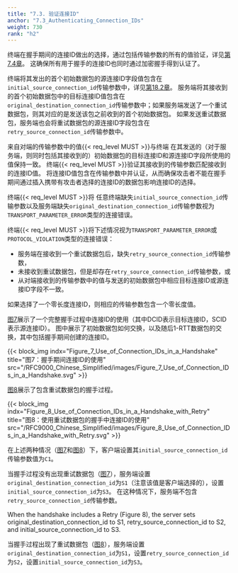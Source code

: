 ```yaml
---
title: "7.3. 验证连接ID"
anchor: "7.3_Authenticating_Connection_IDs"
weight: 730
rank: "h2"
---
```


终端在握手期间的连接ID做出的选择，通过包括传输参数的所有的值验证，详见[第7.4章](#7.4_Transport_Parameters)。
这确保所有用于握手的连接ID也同时通过加密握手得到认证了。

终端将其发出的首个初始数据包的源连接ID字段值包含在`initial_source_connection_id`传输参数中，详见[第18.2章](#18.2_Transport_Parameter_Definitions)。
服务端将其接收到的首个初始数据包中的目标连接ID值包含在`original_destination_connection_id`传输参数中；如果服务端发送了一个重试数据包，则其对应的是发送该包之前收到的首个初始数据包。
如果发送重试数据包，服务端也会将重试数据包的源连接ID字段包含在`retry_source_connection_id`传输参数中。


来自对端的传输参数中的值{{< req_level MUST >}}与终端
在其发送的（对于服务端，则同时包括其接收到的）初始数据包的目标连接ID和源连接ID字段所使用的值保持一致。
终端{{< req_level MUST >}}验证其接收到的传输参数匹配接收到的连接ID值。
将连接ID值包含在传输参数中并认证，从而确保攻击者不能在握手期间通过插入携带有攻击者选择的连接ID的数据包影响连接ID的选择。

终端{{< req_level MUST >}}将
任意终端缺失`initial_source_connection_id`传输参数以及服务端缺失`original_destination_connection_id`传输参数视为`TRANSPORT_PARAMETER_ERROR`类型的连接错误。

终端{{< req_level MUST >}}将下述情况视为`TRANSPORT_PARAMETER_ERROR`或`PROTOCOL_VIOLATION`类型的连接错误：
- 服务端在接收到一个重试数据包后，缺失`retry_source_connection_id`传输参数，
- 未接收到重试数据包，但是却存在`retry_source_connection_id`传输参数，或
- 从对端接收到的传输参数中的值与发送的初始数据包中相应目标连接ID或源连接ID字段不一致。

如果选择了一个零长度连接ID，则相应的传输参数包含一个零长度值。

[图7](#Figure_7_Use_of_Connection_IDs_in_a_Handshake)展示了一个完整握手过程中连接ID的使用（其中DCID表示目标连接ID，SCID表示源连接ID）。
图中展示了初始数据包如何交换，以及随后1-RTT数据包的交换，其中包括握手期间创建的连接ID。

{{< block_img
indx="Figure_7_Use_of_Connection_IDs_in_a_Handshake"
title="图7：握手期间连接ID的使用"
src="/RFC9000_Chinese_Simplified/images/Figure_7_Use_of_Connection_IDs_in_a_Handshake.svg" >}}

[图8](#Figure_8_Use_of_Connection_IDs_in_a_Handshake_with_Retry)展示了包含重试数据包的握手过程。

{{< block_img
indx="Figure_8_Use_of_Connection_IDs_in_a_Handshake_with_Retry"
title="图8：使用重试数据包的握手中连接ID的使用"
src="/RFC9000_Chinese_Simplified/images/Figure_8_Use_of_Connection_IDs_in_a_Handshake_with_Retry.svg" >}}

在上述两种情况（[图7](#Figure_7_Use_of_Connection_IDs_in_a_Handshake)和[图8](#Figure_8_Use_of_Connection_IDs_in_a_Handshake_with_Retry)）下，客户端设置其`initial_source_connection_id`传输参数值为`C1`。

当握手过程没有出现重试数据包（[图7](#Figure_7_Use_of_Connection_IDs_in_a_Handshake)），服务端设置`original_destination_connection_id`为`S1`（注意该值是客户端选择的），设置`initial_source_connection_id`为`S3`。
在这种情况下，服务端不包含`retry_source_connection_id`传输参数。

When the handshake includes a Retry (Figure 8), the server sets original_destination_connection_id to S1, retry_source_connection_id to S2, and initial_source_connection_id to S3.

当握手过程出现了重试数据包（[图8](#Figure_8_Use_of_Connection_IDs_in_a_Handshake_with_Retry)），服务端设置`original_destination_connection_id`为`S1`，设置`retry_source_connection_id`为`S2`，设置`initial_source_connection_id`为`S3`。
